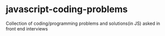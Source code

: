 # javascript-coding-problems
Collection of coding/programming problems and solutions(in JS) asked in front end interviews

